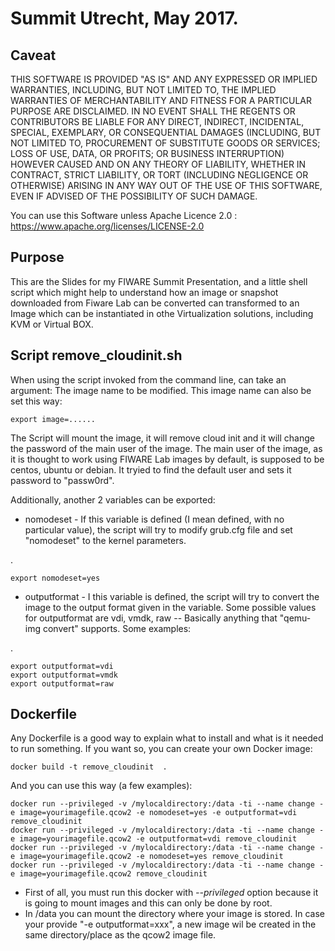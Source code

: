 # Summit Utrecht, May 2017.

## Caveat
THIS SOFTWARE IS PROVIDED "AS IS" AND ANY EXPRESSED OR IMPLIED WARRANTIES, INCLUDING, BUT NOT LIMITED TO, THE IMPLIED WARRANTIES OF MERCHANTABILITY AND FITNESS FOR A PARTICULAR PURPOSE ARE DISCLAIMED. IN NO EVENT SHALL THE REGENTS OR CONTRIBUTORS BE LIABLE FOR ANY DIRECT, INDIRECT, INCIDENTAL, SPECIAL, EXEMPLARY, OR CONSEQUENTIAL DAMAGES (INCLUDING, BUT NOT LIMITED TO, PROCUREMENT OF SUBSTITUTE GOODS OR SERVICES; LOSS OF USE, DATA, OR PROFITS; OR BUSINESS INTERRUPTION)
HOWEVER CAUSED AND ON ANY THEORY OF LIABILITY, WHETHER IN CONTRACT, STRICT LIABILITY, OR TORT (INCLUDING NEGLIGENCE OR OTHERWISE) ARISING IN ANY WAY OUT OF THE USE OF THIS SOFTWARE, EVEN IF ADVISED OF THE POSSIBILITY OF SUCH DAMAGE.

You can use this Software unless Apache Licence 2.0 : https://www.apache.org/licenses/LICENSE-2.0


## Purpose
This are the Slides for my FIWARE Summit Presentation, and a little shell script which might help to understand how an image or snapshot downloaded from Fiware Lab can be converted can transformed to an Image which can be instantiated in othe Virtualization solutions, including KVM or Virtual BOX.


## Script remove_cloudinit.sh
When using the script invoked from the command line, can take an argument: The image name to be modified. This image name can also be set this way:

    export image=......

The Script will mount the image, it will remove cloud init and it will change the password of the main user of the image. The main user of the image, as it is thought to work using FIWARE Lab images by default, is supposed to be centos, ubuntu or debian. It tryied to find the default user and sets it password to "passw0rd".

Additionally, another 2 variables can be exported:

* nomodeset - If this variable is defined (I mean defined, with no particular value), the script will try to modify grub.cfg file and set "nomodeset" to the kernel parameters.

.

    export nomodeset=yes


* outputformat - I this variable is defined, the script will try to convert the image to the output format given in the variable. Some possible values for outputformat are vdi, vmdk, raw -- Basically anything that "qemu-img convert" supports. Some examples:

.

    export outputformat=vdi
    export outputformat=vmdk
    export outputformat=raw


## Dockerfile
Any Dockerfile is a good way to explain what to install and what is it needed to run something. If you want so, you can create  your own Docker image:

    docker build -t remove_cloudinit  .

And you can use this way (a few examples):

    docker run --privileged -v /mylocaldirectory:/data -ti --name change -e image=yourimagefile.qcow2 -e nomodeset=yes -e outputformat=vdi remove_cloudinit
    docker run --privileged -v /mylocaldirectory:/data -ti --name change -e image=yourimagefile.qcow2 -e outputformat=vdi remove_cloudinit
    docker run --privileged -v /mylocaldirectory:/data -ti --name change -e image=yourimagefile.qcow2 -e nomodeset=yes remove_cloudinit
    docker run --privileged -v /mylocaldirectory:/data -ti --name change -e image=yourimagefile.qcow2 remove_cloudinit


* First of all, you must run this docker with *--privileged* option because it is going to mount images and this can only be done by root.
* In /data you can mount the directory where your image is stored. In case your provide "-e outputformat=xxx", a new image wil be created in the same directory/place as the qcow2 image file.

